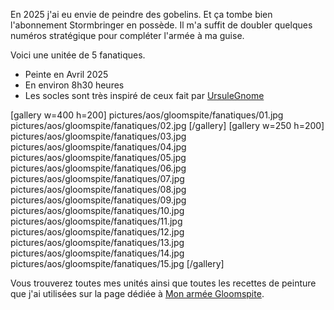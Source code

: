 
En 2025 j'ai eu envie de peindre des gobelins. Et ça tombe bien l'abonnement Stormbringer en possède.
Il m'a suffit de doubler quelques numéros stratégique pour compléter l'armée à ma guise.

Voici une unitée de 5 fanatiques.

* Peinte en Avril 2025
* En environ 8h30 heures
* Les socles sont très inspiré de ceux fait par [UrsuleGnome](https://www.twitch.tv/ursulegnome)

[gallery w=400 h=200]
pictures/aos/gloomspite/fanatiques/01.jpg
pictures/aos/gloomspite/fanatiques/02.jpg
[/gallery]
[gallery w=250 h=200]
pictures/aos/gloomspite/fanatiques/03.jpg
pictures/aos/gloomspite/fanatiques/04.jpg
pictures/aos/gloomspite/fanatiques/05.jpg
pictures/aos/gloomspite/fanatiques/06.jpg
pictures/aos/gloomspite/fanatiques/07.jpg
pictures/aos/gloomspite/fanatiques/08.jpg
pictures/aos/gloomspite/fanatiques/09.jpg
pictures/aos/gloomspite/fanatiques/10.jpg
pictures/aos/gloomspite/fanatiques/11.jpg
pictures/aos/gloomspite/fanatiques/12.jpg
pictures/aos/gloomspite/fanatiques/13.jpg
pictures/aos/gloomspite/fanatiques/14.jpg
pictures/aos/gloomspite/fanatiques/15.jpg
[/gallery]

Vous trouverez toutes mes unités ainsi que toutes les recettes de peinture que j'ai utilisées
sur la page dédiée à [Mon armée Gloomspite](2025/armee-gloomspite-gitz.html).

